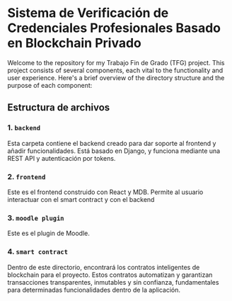# Sistema de Verificación de Credenciales Profesionales Basado en Blockchain Privado

Welcome to the repository for my Trabajo Fin de Grado (TFG) project. This project consists of several components, each vital to the functionality and user experience. Here's a brief overview of the directory structure and the purpose of each component:

## Estructura de archivos

### 1. `backend`

Esta carpeta contiene el backend creado para dar soporte al frontend y añadir funcionalidades. Está basado en Django, y funciona mediante una REST API y autenticación por tokens.

### 2. `frontend`

Este es el frontend construido con React y MDB. Permite al usuario interactuar con el smart contract y con el backend

### 3. `moodle plugin`

Este es el plugin de Moodle.

### 4. `smart contract`

Dentro de este directorio, encontrará los contratos inteligentes de blockchain para el proyecto. Estos contratos automatizan y garantizan transacciones transparentes, inmutables y sin confianza, fundamentales para determinadas funcionalidades dentro de la aplicación.
